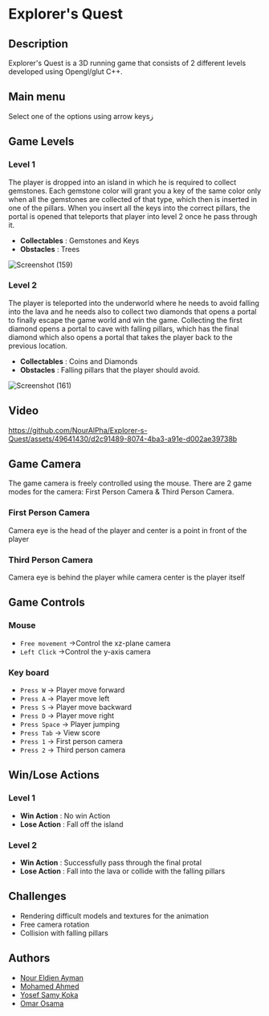 # Explorer's Quest
## Description 
Explorer's Quest is a 3D running game that consists of 2 different levels developed using Opengl/glut C++.

## Main menu
Select one of the options using arrow keysز

## Game Levels 
### Level 1
The player is dropped into an island in which he is required to collect gemstones. Each gemstone color will grant you a key of the same color only when all the gemstones are collected of that type, which then is inserted in one of the pillars. When you insert all the keys into the correct pillars, the portal is opened that teleports that player into level 2 once he pass through it.
- **Collectables** : Gemstones and Keys
- **Obstacles** : Trees

![Screenshot (159)](https://github.com/NourAlPha/Explorer-s-Quest/assets/49641430/b65b12aa-7271-4436-a6bf-ba1ea79c486d)


### Level 2
The player is teleported into the underworld where he needs to avoid falling into the lava and he needs also to collect two diamonds that opens a portal to finally escape the game world and win the game. Collecting the first diamond opens a portal to cave with falling pillars, which has the final diamond which also opens a portal that takes the player back to the previous location.
- **Collectables** : Coins and Diamonds
- **Obstacles** : Falling pillars that the player should avoid.

![Screenshot (161)](https://github.com/NourAlPha/Explorer-s-Quest/assets/49641430/cc76e6ea-9020-48a3-a249-eeb240dc6cf6)


## Video


https://github.com/NourAlPha/Explorer-s-Quest/assets/49641430/d2c91489-8074-4ba3-a91e-d002ae39738b




## Game Camera
The game camera is freely controlled using the mouse. There are 2 game modes for the camera: First Person Camera & Third Person Camera.
### First Person Camera 
Camera eye is the head of the player and center is a point in front of the player 
### Third Person Camera
Camera eye is behind the player while camera center is the player itself

## Game Controls
### Mouse 
- `Free movement` &rarr;Control the xz-plane camera 
- `Left Click` &rarr;Control the y-axis camera
### Key board
- `Press W` &rarr; Player move forward
- `Press A` &rarr; Player move left
- `Press S` &rarr; Player move backward
- `Press D` &rarr; Player move right
- `Press Space` &rarr; Player jumping
- `Press Tab` &rarr; View score
- `Press 1` &rarr; First person camera
- `Press 2` &rarr; Third person camera


## Win/Lose Actions
### Level 1
- **Win Action** : No win Action
- **Lose Action** : Fall off the island
### Level 2
- **Win Action** : Successfully pass through the final protal 
- **Lose Action** : Fall into the lava or collide with the falling pillars

## Challenges 
- Rendering difficult models and textures for the animation
- Free camera rotation
- Collision with falling pillars

## Authors 
-   [Nour Eldien Ayman](https://github.com/NourAlPha)
-   [Mohamed Ahmed](https://github.com/MohammmedAhmed8)
-   [Yosef Samy Koka](https://github.com/koka-afk)
-   [Omar Osama](https://github.com/omarosama2114)
